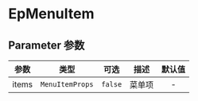 # EpMenuItem
## Parameter 参数
| 参数 | 类型 | 可选 | 描述 | 默认值 |
| :-------: | :-------: | :-------: | :-------: | :-------: |
| items | `MenuItemProps` | `false` | 菜单项 | -|
